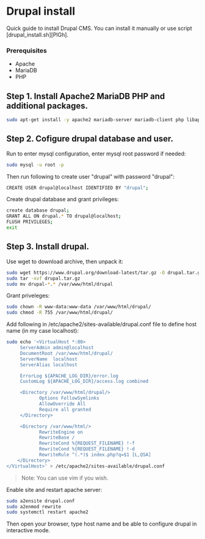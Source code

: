 # Drupal install
Quick guide to install Drupal CMS.
You can install it manually or use script [drupal_install.sh][PlGh].

### Prerequisites

- Apache
- MariaDB
- PHP

## Step 1. Install Apache2 MariaDB PHP and additional packages.


```sh
sudo apt-get install -y apache2 mariadb-server mariadb-client php libapache2-mod-php php-cli php-fpm php-json php-common php-mysql php-zip php-gd php-intl php-mbstring php-curl php-xml php-pear php-tidy php-soap php-bcmath php-xmlrpc
``` 


## Step 2. Cofigure drupal database and user.

Run to enter mysql configuration, enter mysql root password if needed:
```sh
sudo mysql -u root -p
```
Then run following to create user "drupal" with password "drupal":
```sh
CREATE USER drupal@localhost IDENTIFIED BY "drupal";
```
Create drupal database and grant privileges:
```sh
create database drupal;
GRANT ALL ON drupal.* TO drupal@localhost;
FLUSH PRIVILEGES;
exit
```
## Step 3. Install drupal.

Use wget to download archive, then unpack it:

```sh
sudo wget https://www.drupal.org/download-latest/tar.gz -O drupal.tar.gz
sudo tar -xvf drupal.tar.gz
sudo mv drupal-*.* /var/www/html/drupal
```
Grant priveleges: 
```sh
sudo chown -R www-data:www-data /var/www/html/drupal/
sudo chmod -R 755 /var/www/html/drupal/
```    
Add following in /etc/apache2/sites-available/drupal.conf file to define
host name (in my case localhost):
```sh
sudo echo '<VirtualHost *:80>
     ServerAdmin admin@localhost
     DocumentRoot /var/www/html/drupal/
     ServerName  localhost  
     ServerAlias localhost

     ErrorLog ${APACHE_LOG_DIR}/error.log
     CustomLog ${APACHE_LOG_DIR}/access.log combined

     <Directory /var/www/html/drupal/>
            Options FollowSymlinks
            AllowOverride All
            Require all granted
     </Directory>

     <Directory /var/www/html/>
            RewriteEngine on
            RewriteBase /
            RewriteCond %{REQUEST_FILENAME} !-f
            RewriteCond %{REQUEST_FILENAME} !-d
            RewriteRule ^(.*)$ index.php?q=$1 [L,QSA]
    </Directory>
</VirtualHost>' > /etc/apache2/sites-available/drupal.conf
```    
> Note: You can use vim if you wish.

Enable site and restart apache server:
```sh
sudo a2ensite drupal.conf
sudo a2enmod rewrite
sudo systemctl restart apache2
``` 
Then open your browser, type host name and be able to configure drupal in interactive mode.
